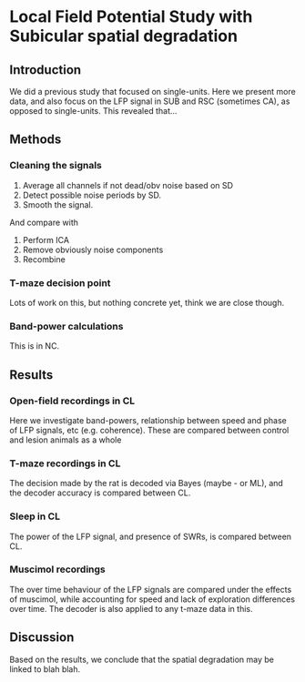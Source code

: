 # Local Field Potential Study with Subicular spatial degradation

## Introduction
We did a previous study that focused on single-units.
Here we present more data, and also focus on the LFP signal in SUB and RSC (sometimes CA), as opposed to single-units.
This revealed that...

## Methods

### Cleaning the signals
1. Average all channels if not dead/obv noise based on SD
2. Detect possible noise periods by SD.
3. Smooth the signal.

And compare with

1. Perform ICA
2. Remove obviously noise components
3. Recombine

### T-maze decision point
Lots of work on this, but nothing concrete yet, think we are close though.


### Band-power calculations
This is in NC.

## Results

### Open-field recordings in CL
Here we investigate band-powers, relationship between speed and phase of LFP signals, etc (e.g. coherence).
These are compared between control and lesion animals as a whole

### T-maze recordings in CL
The decision made by the rat is decoded via Bayes (maybe - or ML), and the decoder accuracy is compared between CL.

### Sleep in CL
The power of the LFP signal, and presence of SWRs, is compared between CL.

### Muscimol recordings
The over time behaviour of the LFP signals are compared under the effects of muscimol, while accounting for speed and lack of exploration differences over time.
The decoder is also applied to any t-maze data in this.

## Discussion
Based on the results, we conclude that the spatial degradation may be linked to blah blah.